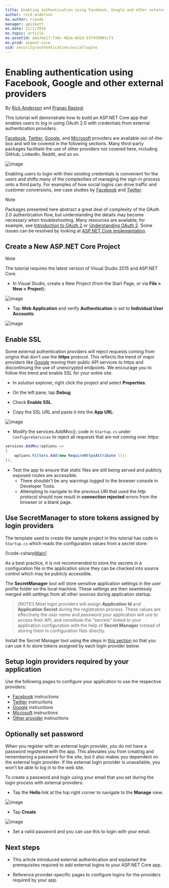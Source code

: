 ```yaml
---
title: Enabling authentication using Facebook, Google and other external providers
author: rick-anderson
ms.author: riande
manager: wpickett
ms.date: 11/1/2016
ms.topic: article
ms.assetid: eda7ee17-f38c-462e-8d1d-63f459901cf3
ms.prod: aspnet-core
uid: security/authentication/sociallogins
---
```

# Enabling authentication using Facebook, Google and other external providers

<a name=security-authentication-social-logins></a>

By [Rick Anderson](https://twitter.com/RickAndMSFT) and [Pranav Rastogi](https://github.com/rustd)

This tutorial will demonstrate how to build an ASP.NET Core app that enables users to log in using OAuth 2.0 with credentials from external authentication providers.

[Facebook](facebook-logins.md), [Twitter](twitter-logins.md), [Google](google-logins.md), and [Microsoft](microsoft-logins.md) providers are available out-of-the-box and will be covered in the following sections. Many third-party packages facilitate the use of other providers not covered here, including GitHub, LinkedIn, Reddit, and so on.

![image](sociallogins/_static/social.png)

Enabling users to login with their existing credentials is convenient for the users and shifts many of the complexities of managing the sign-in process onto a third party. For examples of how social logins can drive traffic and customer conversions, see case studies by [Facebook](https://developers.facebook.com/case-studies) and [Twitter](https://developers.facebook.com/case-studies/).

> [!NOTE]
> Packages presented here abstract a great deal of complexity of the OAuth 2.0 authentication flow, but understanding the details may become necessary when troubleshooting. Many resources are available; for example, see [Introduction to OAuth 2](https://www.digitalocean.com/community/tutorials/an-introduction-to-oauth-2) or [Understanding OAuth 2](http://www.bubblecode.net/en/2016/01/22/understanding-oauth2/). Some issues can be resolved by looking at [ASP.NET Core implementation](https://github.com/aspnet/Security/tree/dev/src).

## Create a New ASP.NET Core Project

> [!NOTE]
> The tutorial requires the latest version of Visual Studio 2015 and ASP.NET Core.

* In Visual Studio, create a New Project (from the Start Page, or via **File > New > Project**):

![image](sociallogins/_static/new-project.png)

* Tap **Web Application** and verify **Authentication** is set to **Individual User Accounts**:

![image](sociallogins/_static/select-project.png)

## Enable SSL

Some external authentication providers will reject requests coming from origins that don't use the **https** protocol. This reflects the trend of major providers like [Google](https://security.googleblog.com/2014/08/https-as-ranking-signal_6.html) moving their public API services to https and discontinuing the use of unencrypted endpoints. We encourage you to follow this trend and enable SSL for your entire site.

* In solution explorer, right click the project and select **Properties**.

* On the left pane, tap **Debug**.

* Check **Enable SSL**.

* Copy the SSL URL and paste it into the **App URL**:

![image](sociallogins/_static/ssl.png)

* Modify the services.AddMvc(); code in `Startup.cs` under `ConfigureServices` to reject all requests that are not coming over *https*:

````csharp
services.AddMvc(options =>
{
    options.Filters.Add(new RequireHttpsAttribute ());
});
````

* Test the app to ensure that static files are still being served and publicly exposed routes are accessible.
   * There shouldn't be any warnings logged to the browser console in Developer Tools.
   * Attempting to navigate to the previous URI that used the *http* protocol should now result in **connection rejected** errors from the browser or a blank page.

## Use SecretManager to store tokens assigned by login providers

The template used to create the sample project in this tutorial has code in `Startup.cs` which reads the configuration values from a secret store:

[!code-csharp[Main](../../common/samples/WebApplication1/Startup.cs?highlight=11&range=20-36)]

As a best practice, it is not recommended to store the secrets in a configuration file in the application since they can be checked into source control which may be publicly accessible.

The **SecretManager** tool will store sensitive application settings in the user profile folder on the local machine. These settings are then seamlessly merged with settings from all other sources during application startup.

> [NOTE!]
> Most login providers will assign **Application Id** and **Application Secret** during the registration process. These values are effectively the *user name* and *password* your application will use to access their API, and constitute the "secrets" linked to your application configuration with the help of **Secret Manager** instead of storing them in configuration files directly.

Install the Secret Manager tool using the steps in [this section](../app-secrets.md) so that you can use it to store tokens assigned by each login provider below.

## Setup login providers required by your application

Use the following pages to configure your application to use the respective providers:

* [Facebook](facebook-logins.md) instructions
* [Twitter](twitter-logins.md) instructions
* [Google](google-logins.md) instructions
* [Microsoft](microsoft-logins.md) instructions
* [Other provider](other-logins.md) instructions

## Optionally set password

When you register with an external login provider, you do not have a password registered with the app. This alleviates you from creating and remembering a password for the site, but it also makes you dependent on the external login provider. If the external login provider is unavailable, you won't be able to log in to the web site.

To create a password and login using your email that you set during the login process with external providers:

* Tap the **Hello <email alias>** link at the top right corner to navigate to the **Manage** view.

![image](sociallogins/_static/pass1.PNG)

* Tap **Create**

![image](sociallogins/_static/pass2.PNG)

* Set a valid password and you can use this to login with your email.

## Next steps

* This article introduced external authentication and explained the prerequisites required to add external logins to your ASP.NET Core app.

* Reference provider-specific pages to configure logins for the providers required by your app.